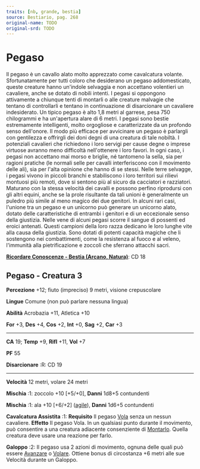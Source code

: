 ```yaml
---
traits: [nb, grande, bestia]
source: Bestiario, pag. 268
original-name: TODO
original-srd: TODO
---
```


# Pegaso

Il pegaso è un cavallo alato molto apprezzato come cavalcatura volante.
Sfortunatamente per tutti coloro che desiderano un pegaso addomesticato, queste
creature hanno un'indole selvaggia e non accettano volentieri un cavaliere,
anche se dotato di nobili intenti. I pegasi si oppongono attivamente a chiunque
tenti di montarli o alle creature malvagie che tentano di controllarli e tentano
in continuazione di disarcionare un cavaliere indesiderato. Un tipico pegaso è
alto 1,8 metri al garrese, pesa 750 chilogrammi e ha un'apertura alare di 6
metri. I pegasi sono bestie estremamente intelligenti, molto orgogliose e
caratterizzate da un profondo senso dell'onore. Il modo più efficace per
avvicinare un pegaso è parlargli con gentilezza e offrirgli dei doni degni di
una creatura di tale nobiltà. I potenziali cavalieri che richiedono i loro
servigi per cause degne o imprese virtuose avranno meno difficoltà nell'ottenere
i loro favori. In ogni caso, i pegasi non accettano mai morso e briglie, né
tantomeno la sella, sia per ragioni pratiche (le normali selle per cavalli
interferiscono con il movimento delle ali), sia per l'alta opinione che hanno di
se stessi. Nelle terre selvagge, i pegasi vivono in piccoli branchi e
stabiliscono i loro territori sui rilievi montuosi più remoti, dove si sentono
più al sicuro da cacciatori e razziatori. Maturano con la stessa velocità dei
cavalli e possono perfino riprodursi con gli altri equini, anche se la prole
risultante da tali unioni è generalmente un puledro più simile al meno magico
dei due genitori. In alcuni rari casi, l'unione tra un pegaso e un unicorno può
generare un unicorno alato, dotato delle caratteristiche di entrambi i genitori
e di un eccezionale senso della giustizia. Nelle vene di alcuni pegasi scorre il
sangue di possenti ed eroici antenati. Questi campioni della loro razza dedicano
le loro lunghe vite alla causa della giustizia. Sono dotati di potenti capacità
magiche che li sostengono nei combattimenti, come la resistenza al fuoco e al
veleno, l'immunità alla pietrificazione e zoccoli che sferrano attacchi sacri.

**[Ricordare Conoscenze - Bestia (Arcano, Natura)](/azioni/abilita/ricordare-conoscenze)**:
CD 18

## Pegaso - Creatura 3

**Percezione** +12; fiuto (impreciso) 9 metri, visione crepuscolare

**Lingue** Comune (non può parlare nessuna lingua)

**Abilità** Acrobazia +11, Atletica +10

**For** +3, **Des** +4, **Cos** +2, **Int** +0, **Sag** +2, **Car** +3

---

**CA** 19; **Temp** +9, **Rifl** +11, **Vol** +7

**PF** 55

**Disarcionare** :R: CD 19

---

**Velocità** 12 metri, volare 24 metri

**Mischia** :1: zoccolo +10 \[+5/+0], **Danni** 1d8+5 contundenti

**Mischia** :1: ala +10 \[+6/+2] ([agile](/tratti/agile)), **Danni** 1d6+5
contundenti

**Cavalcatura Assistita** :1: **Requisito** Il pegaso [Vola](/azioni/volare)
senza un nessun cavaliere. **Effetto** II pegaso Vola. ln un qualsiasi punto
durante il movimento, può consentire a una creatura adiacente consenziente di
[Montarlo](/azioni/montare). Quella creatura deve usare una reazione per farlo.

**Galoppo** :2: Il pegaso usa 2 azioni di movimento, ognuna delle quali può
essere [Avanzare](/azioni/avanzare) o [Volare](/azioni/volare). Ottiene bonus di
circostanza +6 metri alle sue Velocità durante un Galoppo.
